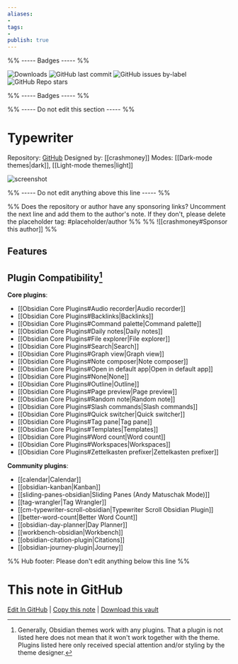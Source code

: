 ```yaml
---
aliases:
- 
tags: 
- 
publish: true
---
```


%% ----- Badges ----- %%

![Downloads](https://img.shields.io/badge/downloads-40557-573E7A?style=for-the-badge&logo=)
![GitHub last commit](https://img.shields.io/github/last-commit/crashmoney/obsidian-typewriter?color=573E7A&label=last%20update&logo=github&style=for-the-badge)
![GitHub issues by-label](https://img.shields.io/github/issues/crashmoney/obsidian-typewriter/help%20wanted?color=573E7A&logo=github&style=for-the-badge) 
![GitHub Repo stars](https://img.shields.io/github/stars/crashmoney/obsidian-typewriter?color=573E7A&logo=github&style=for-the-badge)

%% ----- Badges ----- %%

%% ----- Do not edit this section ----- %%

# Typewriter

Repository: [GitHub](https://github.com/crashmoney/obsidian-typewriter)
Designed by: [[crashmoney]]
Modes: [[Dark-mode themes|dark]], [[Light-mode themes|light]]



![screenshot](https://github.com/crashmoney/obsidian-typewriter/raw/main/cover.jpg)

%% ----- Do not edit anything above this line ----- %% 

%% Does the repository or author have any sponsoring links? Uncomment the next line and add them to the author's note. If they don't, please delete the placeholder tag: #placeholder/author %%
%% ![[crashmoney#Sponsor this author]] %%


## Features


## Plugin Compatibility[^1]

**Core plugins**:
- [[Obsidian Core Plugins#Audio recorder|Audio recorder]]
- [[Obsidian Core Plugins#Backlinks|Backlinks]]
- [[Obsidian Core Plugins#Command palette|Command palette]]
- [[Obsidian Core Plugins#Daily notes|Daily notes]]
- [[Obsidian Core Plugins#File explorer|File explorer]]
- [[Obsidian Core Plugins#Search|Search]]
- [[Obsidian Core Plugins#Graph view|Graph view]]
- [[Obsidian Core Plugins#Note composer|Note composer]]
- [[Obsidian Core Plugins#Open in default app|Open in default app]]
- [[Obsidian Core Plugins#None|None]]
- [[Obsidian Core Plugins#Outline|Outline]]
- [[Obsidian Core Plugins#Page preview|Page preview]]
- [[Obsidian Core Plugins#Random note|Random note]]
- [[Obsidian Core Plugins#Slash commands|Slash commands]]
- [[Obsidian Core Plugins#Quick switcher|Quick switcher]]
- [[Obsidian Core Plugins#Tag pane|Tag pane]]
- [[Obsidian Core Plugins#Templates|Templates]]
- [[Obsidian Core Plugins#Word count|Word count]]
- [[Obsidian Core Plugins#Workspaces|Workspaces]]
- [[Obsidian Core Plugins#Zettelkasten prefixer|Zettelkasten prefixer]]

**Community plugins**:
- [[calendar|Calendar]]
- [[obsidian-kanban|Kanban]]
- [[sliding-panes-obsidian|Sliding Panes (Andy Matuschak Mode)]]
- [[tag-wrangler|Tag Wrangler]]
- [[cm-typewriter-scroll-obsidian|Typewriter Scroll Obsidian Plugin]]
- [[better-word-count|Better Word Count]]
- [[obsidian-day-planner|Day Planner]]
- [[workbench-obsidian|Workbench]]
- [[obsidian-citation-plugin|Citations]]
- [[obsidian-journey-plugin|Journey]]

[^1]: Generally, Obsidian themes work with any plugins. That a plugin is not listed here does not mean that it won't work together with the theme. Plugins listed here only received special attention and/or styling by the theme designer.

%% Hub footer: Please don't edit anything below this line %%

# This note in GitHub

<span class="git-footer">[Edit In GitHub](https://github.dev/obsidian-community/obsidian-hub/blob/main/02%20-%20Community%20Expansions/02.05%20All%20Community%20Expansions/Themes/Typewriter.md "git-hub-edit-note") | [Copy this note](https://raw.githubusercontent.com/obsidian-community/obsidian-hub/main/02%20-%20Community%20Expansions/02.05%20All%20Community%20Expansions/Themes/Typewriter.md "git-hub-copy-note") | [Download this vault](https://github.com/obsidian-community/obsidian-hub/archive/refs/heads/main.zip "git-hub-download-vault") </span>

